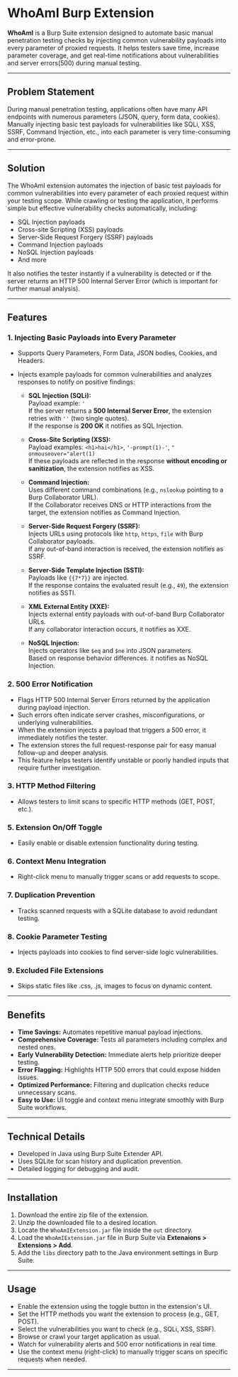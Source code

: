 # WhoAmI Burp Extension

**WhoAmI** is a Burp Suite extension designed to automate basic manual penetration testing checks by injecting common vulnerability payloads into every parameter of proxied requests. It helps testers save time, increase parameter coverage, and get real-time notifications about vulnerabilities and server errors(500) during manual testing.

---

## Problem Statement

During manual penetration testing, applications often have many API endpoints with numerous parameters (JSON, query, form data, cookies). Manually injecting basic test payloads for vulnerabilities like SQLi, XSS, SSRF, Command Injection, etc., into each parameter is very time-consuming and error-prone.

---

## Solution

The WhoAmI extension automates the injection of basic test payloads for common vulnerabilities into every parameter of each proxied request within your testing scope. While crawling or testing the application, it performs simple but effective vulnerability checks automatically, including:

- SQL Injection payloads
- Cross-site Scripting (XSS) payloads
- Server-Side Request Forgery (SSRF) payloads
- Command Injection payloads
- NoSQL Injection payloads
- And more

It also notifies the tester instantly if a vulnerability is detected or if the server returns an HTTP 500 Internal Server Error (which is important for further manual analysis).

---

## Features

### 1. Injecting Basic Payloads into Every Parameter
- Supports Query Parameters, Form Data, JSON bodies, Cookies, and Headers.
- Injects example payloads for common vulnerabilities and analyzes responses to notify on positive findings:

  - **SQL Injection (SQLi):**  
    Payload example: `'`  
    If the server returns a **500 Internal Server Error**, the extension retries with `''` (two single quotes).  
    If the response is **200 OK** it notifies as SQL Injection.

  - **Cross-Site Scripting (XSS):**  
    Payload examples: `<h1>hai</h1>`, `'-prompt(1)-'`, `" onmouseover="alert(1)`  
    If these payloads are reflected in the response **without encoding or sanitization**, the extension notifies as XSS.

  - **Command Injection:**  
    Uses different command combinations (e.g., `nslookup` pointing to a Burp Collaborator URL).  
    If the Collaborator receives DNS or HTTP interactions from the target, the extension notifies as Command Injection.

  - **Server-Side Request Forgery (SSRF):**  
    Injects URLs using protocols like `http`, `https`, `file` with Burp Collaborator payloads.  
    If any out-of-band interaction is received, the extension notifies as SSRF.

  - **Server-Side Template Injection (SSTI):**  
    Payloads like `{{7*7}}` are injected.  
    If the response contains the evaluated result (e.g., `49`), the extension notifies as SSTI.

  - **XML External Entity (XXE):**  
    Injects external entity payloads with out-of-band Burp Collaborator URLs.  
    If any collaborator interaction occurs, it notifies as XXE.

  - **NoSQL Injection:**  
    Injects operators like `$eq` and `$ne` into JSON parameters.  
    Based on response behavior differences. it notifies as NoSQL Injection.

### 2. 500 Error Notification
- Flags HTTP 500 Internal Server Errors returned by the application during payload injection.  
- Such errors often indicate server crashes, misconfigurations, or underlying vulnerabilities.  
- When the extension injects a payload that triggers a 500 error, it immediately notifies the tester.  
- The extension stores the full request-response pair for easy manual follow-up and deeper analysis.  
- This feature helps testers identify unstable or poorly handled inputs that require further investigation.

### 3. HTTP Method Filtering
- Allows testers to limit scans to specific HTTP methods (GET, POST, etc.).

### 5. Extension On/Off Toggle
- Easily enable or disable extension functionality during testing.

### 6. Context Menu Integration
- Right-click menu to manually trigger scans or add requests to scope.

### 7. Duplication Prevention
- Tracks scanned requests with a SQLite database to avoid redundant testing.

### 8. Cookie Parameter Testing
- Injects payloads into cookies to find server-side logic vulnerabilities.

### 9. Excluded File Extensions
- Skips static files like .css, .js, images to focus on dynamic content.

---

## Benefits

- **Time Savings:** Automates repetitive manual payload injections.
- **Comprehensive Coverage:** Tests all parameters including complex and nested ones.
- **Early Vulnerability Detection:** Immediate alerts help prioritize deeper testing.
- **Error Flagging:** Highlights HTTP 500 errors that could expose hidden issues.
- **Optimized Performance:** Filtering and duplication checks reduce unnecessary scans.
- **Easy to Use:** UI toggle and context menu integrate smoothly with Burp Suite workflows.

---

## Technical Details

- Developed in Java using Burp Suite Extender API.
- Uses SQLite for scan history and duplication prevention.
- Detailed logging for debugging and audit.

---

## Installation

1. Download the entire zip file of the extension.  
2. Unzip the downloaded file to a desired location.  
3. Locate the `WhoAmIExtension.jar` file inside the `out` directory.  
4. Load the `WhoAmIExtension.jar` file in Burp Suite via **Extenaions > Extensions > Add**.  
5. Add the `libs` directory path to the Java environment settings in Burp Suite.  


---

## Usage

- Enable the extension using the toggle button in the extension's UI.  
- Set the HTTP methods you want the extension to process (e.g., GET, POST).  
- Select the vulnerabilities you want to check (e.g., SQLi, XSS, SSRF).  
- Browse or crawl your target application as usual.  
- Watch for vulnerability alerts and 500 error notifications in real time.  
- Use the context menu (right-click) to manually trigger scans on specific requests when needed.

---


